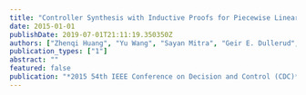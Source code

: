 ```yaml
---
title: "Controller Synthesis with Inductive Proofs for Piecewise Linear Systems: An SMT-Based Algorithm"
date: 2015-01-01
publishDate: 2019-07-01T21:11:19.350350Z
authors: ["Zhenqi Huang", "Yu Wang", "Sayan Mitra", "Geir E. Dullerud", "Swarat Chaudhuri"]
publication_types: ["1"]
abstract: ""
featured: false
publication: "*2015 54th IEEE Conference on Decision and Control (CDC)*"
---
```


